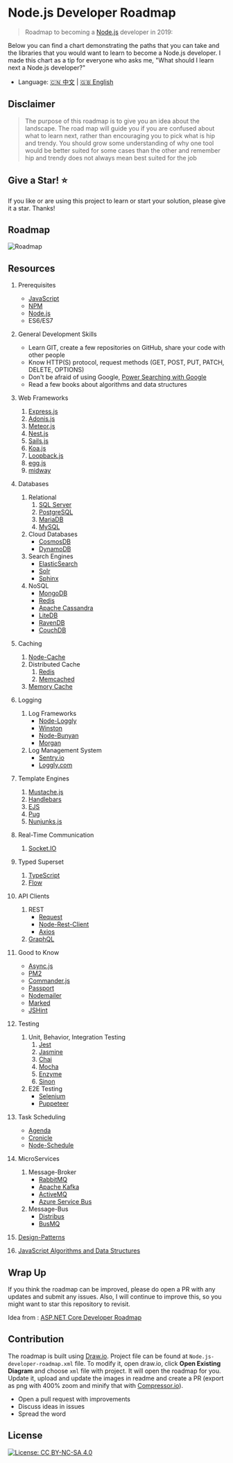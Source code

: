# Node.js Developer Roadmap

> Roadmap to becoming a [Node.js](https://nodejs.org/en/) developer in 2019:

Below you can find a chart demonstrating the paths that you can take and the libraries that you would want to learn to become a Node.js developer. I made this chart as a tip for everyone who asks me, "What should I learn next a Node.js developer?"

* Language: [:cn: 中文](ReadMe-CN.md) | [:uk: English](/ReadMe.md)

## Disclaimer

> The purpose of this roadmap is to give you an idea about the landscape. The road map will guide you if you are confused about what to learn next, rather than encouraging you to pick what is hip and trendy. You should grow some understanding of why one tool would be better suited for some cases than the other and remember hip and trendy does not always mean best suited for the job

## Give a Star! :star:

If you like or are using this project to learn or start your solution, please give it a star. Thanks!

## Roadmap

![Roadmap](./Node.js-developer-roadmap.png)

## Resources

1. Prerequisites

   - [JavaScript](https://www.w3schools.com/js/)
   - [NPM](https://docs.npmjs.com/)
   - [Node.js](https://nodejs.org/en/docs/)
   - ES6/ES7

2. General Development Skills

   - Learn GIT, create a few repositories on GitHub, share your code with other people
   - Know HTTP(S) protocol, request methods (GET, POST, PUT, PATCH, DELETE, OPTIONS)
   - Don't be afraid of using Google, [Power Searching with Google](http://www.powersearchingwithgoogle.com/)
   - Read a few books about algorithms and data structures

3. Web Frameworks

   1. [Express.js](https://expressjs.com/)
   2. [Adonis.js](https://adonisjs.com/)
   3. [Meteor.js](https://www.meteor.com/)
   4. [Nest.js](https://nestjs.com/)
   5. [Sails.js](https://sailsjs.com/)
   6. [Koa.js](https://koajs.com/)
   7. [Loopback.js](https://loopback.io/)
   8. [egg.js](https://eggjs.org/en/index.html)
   9. [midway](https://midwayjs.org/midway/en/)

4. Databases

   1. Relational
      1. [SQL Server](https://www.microsoft.com/en-us/sql-server/sql-server-2017)
      2. [PostgreSQL](https://www.postgresql.org/)
      3. [MariaDB](https://mariadb.org/)
      4. [MySQL](https://www.mysql.com/)
   2. Cloud Databases
      - [CosmosDB](https://docs.microsoft.com/en-us/azure/cosmos-db)
      - [DynamoDB](https://aws.amazon.com/dynamodb/)
   3. Search Engines
      - [ElasticSearch](https://www.elastic.co/)
      - [Solr](http://lucene.apache.org/solr/)
      - [Sphinx](http://sphinxsearch.com/)
   4. NoSQL
      - [MongoDB](https://www.mongodb.com/)
      - [Redis](https://redis.io/)
      - [Apache Cassandra](http://cassandra.apache.org/)
      - [LiteDB](https://github.com/mbdavid/LiteDB)
      - [RavenDB](https://github.com/ravendb/ravendb)
      - [CouchDB](http://couchdb.apache.org/)

5. Caching

   1. [Node-Cache](https://www.npmjs.com/package/node-cache)
   2. Distributed Cache
      1. [Redis](https://redis.io/)
      2. [Memcached](https://memcached.org/)
   3. [Memory Cache](https://www.npmjs.com/package/memory-cache)

6. Logging

   1. Log Frameworks
      - [Node-Loggly](https://www.loggly.com/docs/node-js-logs-2/)
      - [Winston](https://github.com/winstonjs/winston)
      - [Node-Bunyan](https://github.com/trentm/node-bunyan)
      - [Morgan](https://github.com/expressjs/morgan)
   2. Log Management System
      - [Sentry.io](http://sentry.io)
      - [Loggly.com](https://loggly.com)

7. Template Engines
   1. [Mustache.js](https://mustache.github.io/)
   2. [Handlebars](https://handlebarsjs.com/)
   3. [EJS](https://ejs.co/)
   4. [Pug](https://pugjs.org/api/getting-started.html)
   4. [Nunjunks.js](https://mozilla.github.io/nunjucks/)
8. Real-Time Communication

   1. [Socket.IO](https://socket.io/)


9. Typed Superset

    1. [TypeScript](https://www.typescriptlang.org/)
    2. [Flow](https://flow.org/)

10. API Clients

    1. REST
       - [Request](https://github.com/request/request)
       - [Node-Rest-Client](https://www.npmjs.com/package/node-rest-client)
       - [Axios](https://github.com/axios/axios)
    2. [GraphQL](https://graphql.org/)

11. Good to Know

    - [Async.js](https://caolan.github.io/async/)
    - [PM2](http://pm2.keymetrics.io/)
    - [Commander.js](https://github.com/tj/commander.js/)
    - [Passport](http://www.passportjs.org/)
    - [Nodemailer](https://nodemailer.com/about/)
    - [Marked](https://marked.js.org/#/README.md#README.md)
    - [JSHint](https://github.com/jshint/jshint)

12. Testing

    1. Unit, Behavior, Integration Testing
       1. [Jest](https://jestjs.io/)
       2. [Jasmine](https://jasmine.github.io/)
       3. [Chai](https://www.chaijs.com/)
       4. [Mocha](https://mochajs.org/)
       5. [Enzyme](https://github.com/airbnb/enzyme)
       6. [Sinon](https://sinonjs.org/)
    2. E2E Testing
       - [Selenium](https://help.crossbrowsertesting.com/selenium-testing/getting-started/javascript/)
       - [Puppeteer](https://github.com/GoogleChrome/puppeteer)

13. Task Scheduling

    - [Agenda](https://github.com/agenda/agenda)
    - [Cronicle](https://github.com/jhuckaby/Cronicle)
    - [Node-Schedule](https://www.npmjs.com/package/node-schedule)
    
14. MicroServices

    1. Message-Broker
       - [RabbitMQ](https://www.rabbitmq.com/tutorials/tutorial-one-javascript.html)
       - [Apache Kafka](https://www.npmjs.com/package/kafka-node)
       - [ActiveMQ](https://github.com/apache/activemq)
       - [Azure Service Bus](https://docs.microsoft.com/en-us/azure/service-bus-messaging/service-bus-messaging-overview)
    2. Message-Bus
       - [Distribus](https://distribus.com/)
       - [BusMQ](https://github.com/capriza/node-busmq)

15. [Design-Patterns](https://www.pluralsight.com/courses/javascript-practical-design-patterns)
16. [JavaScript Algorithms and Data Structures](https://github.com/trekhleb/javascript-algorithms/)


## Wrap Up

If you think the roadmap can be improved, please do open a PR with any updates and submit any issues. Also, I will continue to improve this, so you might want to star this repository to revisit.

Idea from : [ASP.NET Core Developer Roadmap](https://github.com/MoienTajik/AspNetCore-Developer-Roadmap)

## Contribution

The roadmap is built using [Draw.io](https://www.draw.io/). Project file can be found at `Node.js-developer-roadmap.xml` file. To modify it, open draw.io, click **Open Existing Diagram** and choose `xml` file with project. It will open the roadmap for you. Update it, upload and update the images in readme and create a PR (export as png with 400% zoom and minify that with [Compressor.io](https://compressor.io/compress)).

- Open a pull request with improvements
- Discuss ideas in issues
- Spread the word

## License

[![License: CC BY-NC-SA 4.0](https://img.shields.io/badge/License-CC%20BY--NC--SA%204.0-lightgrey.svg)](https://creativecommons.org/licenses/by-nc-sa/4.0/)
